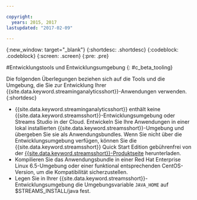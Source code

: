 ```yaml
---

copyright:
  years: 2015, 2017
lastupdated: "2017-02-09"

---
```


<!-- Attribute definitions --> 
{:new_window: target="_blank"}
{:shortdesc: .shortdesc}
{:codeblock: .codeblock}
{:screen: .screen}
{:pre: .pre}

#Entwicklungstools und Entwicklungsumgebung
{: #c_beta_tooling}


Die folgenden Überlegungen beziehen sich auf die Tools und die Umgebung, die Sie
zur Entwicklung Ihrer {{site.data.keyword.streaminganalyticsshort}}-Anwendungen verwenden.
{:shortdesc}


* {{site.data.keyword.streaminganalyticsshort}} enthält keine {{site.data.keyword.streamsshort}}-Entwicklungsumgebung oder Streams Studio in der Cloud. Entwickeln Sie Ihre Anwendungen in einer lokal installierten {{site.data.keyword.streamsshort}}-Umgebung und übergeben Sie sie als Anwendungsbundles. Wenn Sie nicht über die Entwicklungsumgebung verfügen, können Sie die {{site.data.keyword.streamsshort}} Quick Start Edition gebührenfrei von der [{{site.data.keyword.streamsshort}}-Produktseite](https://www.ibm.com/analytics/us/en/technology/stream-computing/#products) herunterladen.
* Kompilieren Sie das Anwendungsbundle in einer Red Hat Enterprise Linux 6.5-Umgebung oder einer funktional entsprechenden CentOS-Version, um die Kompatibilität sicherzustellen.
* Legen Sie in Ihrer {{site.data.keyword.streamsshort}}-Entwicklungsumgebung die Umgebungsvariable `JAVA_HOME` auf $STREAMS_INSTALL/java fest.
